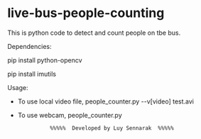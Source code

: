 # live-bus-people-counting

This is python code to detect and count people on tbe bus.

Dependencies:

pip install python-opencv

pip install imutils
    
Usage:

- To use local video file,
        people_counter.py --v[video] test.avi

- To use webcam,
        people_counter.py
        
        
                %%%%%  Developed by Luy Sennarak  %%%%%
    
